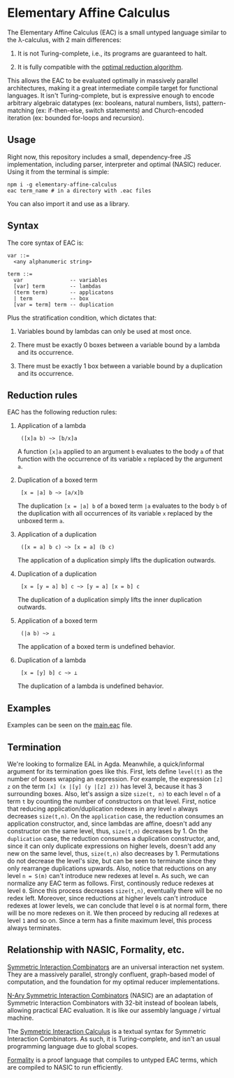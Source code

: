 # Elementary Affine Calculus

The Elementary Affine Calculus (EAC) is a small untyped language similar to the λ-calculus, with 2 main differences:

1. It is not Turing-complete, i.e., its programs are guaranteed to halt.

2. It is fully compatible with the [optimal reduction algorithm](https://medium.com/@maiavictor/solving-the-mystery-behind-abstract-algorithms-magical-optimizations-144225164b07).

This allows the EAC to be evaluated optimally in massively parallel architectures, making it a great intermediate compile target for functional languages. It isn't Turing-complete, but is expressive enough to encode arbitrary algebraic datatypes (ex: booleans, natural numbers, lists), pattern-matching (ex: if-then-else, switch statements) and Church-encoded iteration (ex: bounded for-loops and recursion).

## Usage

Right now, this repository includes a small, dependency-free JS implementation, including parser, interpreter and optimal (NASIC) reducer. Using it from the terminal is simple:

```
npm i -g elementary-affine-calculus
eac term_name # in a directory with .eac files
```

You can also import it and use as a library.

## Syntax

The core syntax of EAC is:

```
var ::=
  <any alphanumeric string>

term ::=
  var               -- variables
  [var] term        -- lambdas
  (term term)       -- applicatons
  | term            -- box 
  [var = term] term -- duplication
```

Plus the stratification condition, which dictates that:

1. Variables bound by lambdas can only be used at most once.

2. There must be exactly 0 boxes between a variable bound by a lambda and its occurrence.

3. There must be exactly 1 box between a variable bound by a duplication and its occurrence.

## Reduction rules

EAC has the following reduction rules:

1. Application of a lambda

        ([x]a b) ~> [b/x]a

    A function `[x]a` applied to an argument `b` evaluates to the body `a` of that function with the occurrence of its variable `x` replaced by the argument `a`.

2. Duplication of a boxed term

        [x = |a] b ~> [a/x]b

    The duplication `[x = |a] b` of a boxed term `|a` evaluates to the body `b` of the duplication with all occurrences of its variable `x` replaced by the unboxed term `a`.

3. Application of a duplication
        
        ([x = a] b c) ~> [x = a] (b c)

    The application of a duplication simply lifts the duplication outwards.

4. Duplication of a duplication

        [x = [y = a] b] c ~> [y = a] [x = b] c

    The duplication of a duplication simply lifts the inner duplication outwards.

5. Application of a boxed term
  
        (|a b) ~> ⊥

    The application of a boxed term is undefined behavior.

6. Duplication of a lambda

        [x = [y] b] c ~> ⊥

    The duplication of a lambda is undefined behavior.

## Examples

Examples can be seen on the [main.eac](main.eac) file.

## Termination

We're looking to formalize EAL in Agda. Meanwhile, a quick/informal argument for its termination goes like this. First, lets define `level(t)` as the number of boxes wrapping an expression. For example, the expression `[z] z` on the term `[x] (x |[y] (y |[z] z))` has level 3, because it has 3 surrounding boxes. Also, let's assign a size `size(t, n)` to each level `n` of a term `t` by counting the number of constructors on that level. First, notice that reducing application/duplication redexes in any level `n` always decreases `size(t,n)`. On the `application` case, the reduction consumes an application constructor, and, since lambdas are affine, doesn't add any constructor on the same level, thus, `size(t,n)` decreases by 1. On the `duplication` case, the reduction consumes a duplication constructor, and, since it can only duplicate expressions on higher levels, doesn't add any new on the same level, thus, `size(t,n)` also decreases by 1. Permutations do not decrease the level's size, but can be seen to terminate since they only rearrange duplications upwards. Also, notice that reductions on any level `n = S(m)` can't introduce new redexes at level `m`. As such, we can normalize any EAC term as follows. First, continously reduce redexes at level `0`. Since this process decreases `size(t,n)`, eventually there will be no redex left. Moreover, since reductions at higher levels can't introduce redexes at lower levels, we can conclude that level `0` is at normal form, there will be no more redexes on it. We then proceed by reducing all redexes at level `1` and so on. Since a term has a finite maximum level, this process always terminates.

## Relationship with NASIC, Formality, etc.

[Symmetric Interaction Combinators](https://pdfs.semanticscholar.org/1731/a6e49c6c2afda3e72256ba0afb34957377d3.pdf) are an universal interaction net system. They are a massively parallel, strongly confluent, graph-based model of computation, and the foundation for my optimal reducer implementations.

[N-Ary Symmetric Interaction Combinators](https://github.com/moonad/nasic) (NASIC) are an adaptation of Symmetric Interaction Combinators with 32-bit instead of boolean labels, allowing practical EAC evaluation. It is like our assembly language / virtual machine.

The [Symmetric Interaction Calculus](https://github.com/maiavictor/symmetric-interaction-calculus) is a textual syntax for Symmetric Interaction Combinators. As such, it is Turing-complete, and isn't an usual programming language due to global scopes.

[Formality](https://github.com/moonad/formality) is a proof language that compiles to untyped EAC terms, which are compiled to NASIC to run efficiently.
